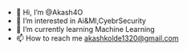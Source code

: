 - 👋 Hi, I’m @Akash4O
- 👀 I’m interested in Ai&Ml,CyebrSecurity
- 🌱 I’m currently learning Machine Learning
- 📫 How to reach me akashkolde1320@gmail.com

<!---
Akash4O/Akash4O is a ✨ special ✨ repository because its `README.md` (this file) appears on your GitHub profile.
You can click the Preview link to take a look at your changes.
--->
